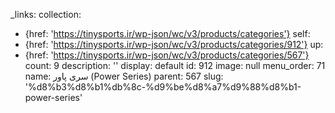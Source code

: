 _links:
  collection:
  - {href: 'https://tinysports.ir/wp-json/wc/v3/products/categories'}
  self:
  - {href: 'https://tinysports.ir/wp-json/wc/v3/products/categories/912'}
  up:
  - {href: 'https://tinysports.ir/wp-json/wc/v3/products/categories/567'}
count: 9
description: ''
display: default
id: 912
image: null
menu_order: 71
name: سری پاور (Power Series)
parent: 567
slug: '%d8%b3%d8%b1%db%8c-%d9%be%d8%a7%d9%88%d8%b1-power-series'
